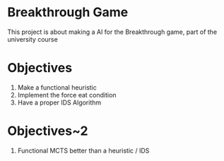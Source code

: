# Breakthrough Game
This project is about making a AI for the Breakthrough game, part of the university course 

# Objectives

1. Make a functional heuristic
2. Implement the force eat condition
3. Have a proper IDS Algorithm

# Objectives~2

1. Functional MCTS better than a heuristic / IDS
